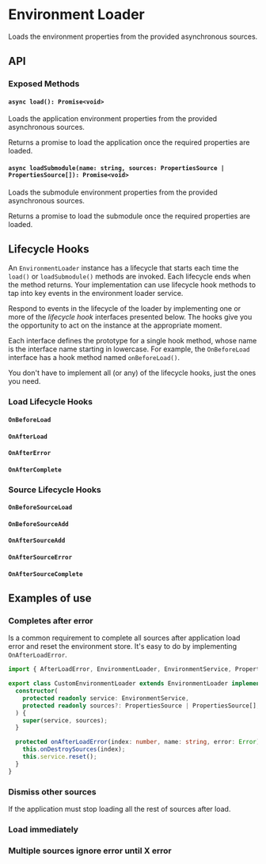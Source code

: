 # Environment Loader

Loads the environment properties from the provided asynchronous sources.

## API

### Exposed Methods

#### `async load(): Promise<void>`

Loads the application environment properties from the provided asynchronous sources.

Returns a promise to load the application once the required properties are loaded.

#### `async loadSubmodule(name: string, sources: PropertiesSource | PropertiesSource[]): Promise<void>`

Loads the submodule environment properties from the provided asynchronous sources.

Returns a promise to load the submodule once the required properties are loaded.

## Lifecycle Hooks

An `EnvironmentLoader` instance has a lifecycle that starts each time the `load()` or `loadSubmodule()` methods are invoked. Each lifecycle ends when the method returns. Your implementation can use lifecycle hook methods to tap into key events in the environment loader service.

Respond to events in the lifecycle of the loader by implementing one or more of the _lifecycle hook_ interfaces presented below. The hooks give you the opportunity to act on the instance at the appropriate moment.

Each interface defines the prototype for a single hook method, whose name is the interface name starting in lowercase. For example, the `OnBeforeLoad` interface has a hook method named `onBeforeLoad()`.

You don't have to implement all (or any) of the lifecycle hooks, just the ones you need.

### Load Lifecycle Hooks

#### `OnBeforeLoad`

#### `OnAfterLoad`

#### `OnAfterError`

#### `OnAfterComplete`

### Source Lifecycle Hooks

#### `OnBeforeSourceLoad`

#### `OnBeforeSourceAdd`

#### `OnAfterSourceAdd`

#### `OnAfterSourceError`

#### `OnAfterSourceComplete`

## Examples of use

### Completes after error

Is a common requirement to complete all sources after application load error and reset the environment store.
It's easy to do by implementing `OnAfterLoadError`.

```ts
import { AfterLoadError, EnvironmentLoader, EnvironmentService, PropertiesSource } from '@kaikokeke/environment';

export class CustomEnvironmentLoader extends EnvironmentLoader implements OnAfterLoadError {
  constructor(
    protected readonly service: EnvironmentService,
    protected readonly sources?: PropertiesSource | PropertiesSource[],
  ) {
    super(service, sources);
  }

  protected onAfterLoadError(index: number, name: string, error: Error): void {
    this.onDestroySources(index);
    this.service.reset();
  }
}
```

### Dismiss other sources

If the application must stop loading all the rest of sources after load.

### Load immediately

### Multiple sources ignore error until X error

